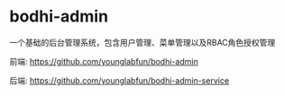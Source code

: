 # bodhi-admin

一个基础的后台管理系统，包含用户管理、菜单管理以及RBAC角色授权管理

前端: https://github.com/younglabfun/bodhi-admin

后端: https://github.com/younglabfun/bodhi-admin-service

